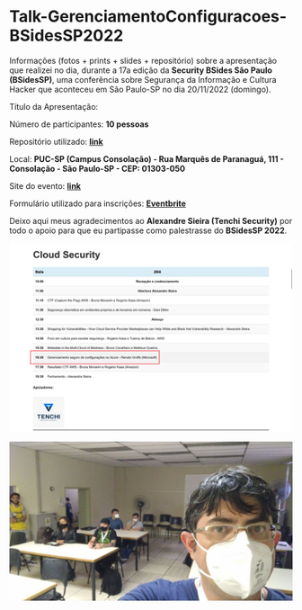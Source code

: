 # Talk-GerenciamentoConfiguracoes-BSidesSP2022
Informações (fotos + prints + slides + repositório) sobre a apresentação que realizei no dia, durante a 17a edição da **Security BSides São Paulo (BSidesSP)**, uma conferência sobre Segurança da Informação e Cultura Hacker que aconteceu em São Paulo-SP no dia 20/11/2022 (domingo).

Título da Apresentação:

Número de participantes: **10 pessoas**

Repositório utilizado: [**link**](https://github.com/renatogroffe/ASPNETCore7-REST_API-AzureAppConfiguration-KeyVault_ContagemAcessos)

Local: **PUC-SP (Campus Consolação) - Rua Marquês de Paranaguá, 111 - Consolação - São Paulo-SP - CEP: 01303-050**

Site do evento: [**link**](https://securitybsides.com.br/2022/atividades/)

Formulário utilizado para inscrições: [**Eventbrite**](https://www.eventbrite.com/e/bsidessp-2022-registration-461598863627)

Deixo aqui meus agradecimentos ao **Alexandre Sieira (Tenchi Security)** por todo o apoio para que eu partipasse como palestrasse do **BSidesSP 2022**.

![Grade](img/bsides-sp-05.png)

![Palestrando](img/bsides-sp-02.jpg)